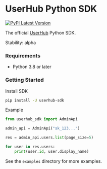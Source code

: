 # UserHub Python SDK
[![PyPI Latest Version](https://img.shields.io/pypi/v/userhub_sdk?color=0173b4)](https://pypi.org/project/userhub-sdk/)

The official [UserHub](https://userhub.com) Python SDK.

Stability: alpha

### Requirements

* Python 3.8 or later

### Getting Started

Install SDK

```sh
pip install -U userhub-sdk
```

Example

```python
from userhub_sdk import AdminApi

admin_api = AdminApi("sk_123...")

res = admin_api.users.list(page_size=5)

for user in res.users:
    print(user.id, user.display_name)
```

See the `examples` directory for more examples.
